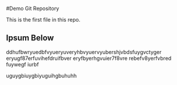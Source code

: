 
#Demo Git Repository

This is the first file in this repo.

## Ipsum Below

ddhufbwryuedbfvyueryuveryhbvyuervyubershjvbdsfuygvctyger eryugf87erfuvihefdruifbver eryfbyerhgvuier7f8vre rebefv8yerfvbred fuywegf iurbf

uguygbiuygbiyuguihgbuhuhh